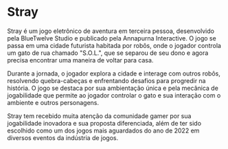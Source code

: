# Stray
Stray é um jogo eletrônico de aventura em terceira pessoa, desenvolvido pela BlueTwelve Studio e publicado pela Annapurna Interactive. O jogo se passa em uma cidade futurista habitada por robôs, onde o jogador controla um gato de rua chamado "S.O.L.", que se separou de seu dono e agora precisa encontrar uma maneira de voltar para casa.

Durante a jornada, o jogador explora a cidade e interage com outros robôs, resolvendo quebra-cabeças e enfrentando desafios para progredir na história. O jogo se destaca por sua ambientação única e pela mecânica de jogabilidade que permite ao jogador controlar o gato e sua interação com o ambiente e outros personagens.

Stray tem recebido muita atenção da comunidade gamer por sua jogabilidade inovadora e sua proposta diferenciada, além de ter sido escolhido como um dos jogos mais aguardados do ano de 2022 em diversos eventos da indústria de jogos. 
